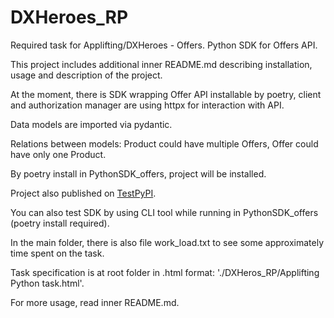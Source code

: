 # DXHeroes_RP
Required task for Applifting/DXHeroes - Offers. Python SDK for Offers API.

This project includes additional inner README.md describing installation, usage and description of the project.

At the moment, there is SDK wrapping Offer API installable by poetry, client and authorization manager are using httpx for interaction with API.

Data models are imported via pydantic. 

Relations between models: Product could have multiple Offers, Offer could have only one Product.

By poetry install in PythonSDK_offers, project will be installed.

Project also published on [TestPyPI](https://test.pypi.org/project/python_offers_sdk/).

You can also test SDK by using CLI tool while running in PythonSDK_offers (poetry install required).

In the main folder, there is also file work_load.txt to see some approximately time spent on the task.

Task specification is at root folder in .html format: './DXHeros_RP/Applifting Python task.html'.

For more usage, read inner README.md.
